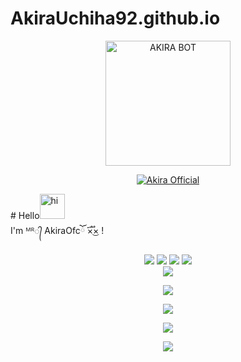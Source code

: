 # AkiraUchiha92.github.io



<p align="center">
<img src="https://telegra.ph/file/d900585fcf7abf8576e59.jpg" alt="AKIRA BOT" width="200"/>

<p align="center">
    <a href="https://AkiraUchiha92.github.io">
        <img
            src="https://readme-typing-svg.herokuapp.com?size=15&width=280&lines=Created+By+Akira+Official+🌐"
            alt="Akira Official"
        />
    </a>
</p>
# Hello<img src="https://user-images.githubusercontent.com/1303154/88677602-1635ba80-d120-11ea-84d8-d263ba5fc3c0.gif" width="40px" alt="hi"><br>I'm ᴹᴿ᭄ AkiraOfcོ ×፝֟͜× !</h1>





<p align="center">
  <img src="https://img.shields.io/badge/-JavaScript-black?style=flat-square&logo=javascript" />
  <img src="https://img.shields.io/badge/-Node.js-black?style=flat-square&logo=Node.js" />
  <img src="https://img.shields.io/badge/-Git-black?style=flat-square&logo=git" />
  <img src="https://img.shields.io/badge/-GitHub-black?style=flat-square&logo=github" /> <br>
  <img src="https://img.shields.io/badge/-Python-black?style=flat-square&logo=python" />
</p>
<p align='center'>






<p align="center">
  <a href="https://github.com/AkiraUchiha92"><img src="https://github-readme-stats.vercel.app/api?username=AkiraUchiha92&bg_color=30,e96443,904e95&title_color=fff&text_color=fff&icon_color=fff&hide_border=true&show_icons=true" /></a>
</p>

<p align="center">
  <a href="https://github.com/AkiraUchiha92"><img src="https://github-readme-stats.vercel.app/api/top-langs?username=AkiraUchiha92&bg_color=30,e96443,904e95&title_color=fff&text_color=fff&hide_border=true&show_icons=true&layout=compact" /></a>
</p>

<p align="center">
  <a href="https://github.com/ryo-ma/github-profile-trophy"><img src="https://github-profile-trophy.vercel.app/?username=AkiraUchiha92&theme=onedark" /></a>
</p>

<p align="center">
   <img src="https://github-readme-streak-stats.herokuapp.com/?user=SofyanAMV09" />
</p>

<!---
AkiraUchiha92/AkiraUchiha92 is a ✨ special ✨ repository because its `README.md` (this file) appears on your GitHub profile.
You can click the Preview link to take a look at your changes.
--->
